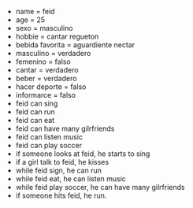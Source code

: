 + name = feid
+ age = 25
+ sexo = masculino 
+ hobbie = cantar regueton 
+ bebida favorita = aguardiente nectar 
+ masculino = verdadero 
+ femenino = falso 
+ cantar = verdadero
+ beber = verdadero
+ hacer deporte = falso 
+ informarce = falso 
+ feid can sing 
+ feid can run 
+ feid can eat 
+ feid can have many gilrfriends  
+ feid can listen music 
+ feid can play soccer
+ if someone looks at feid, he starts to sing
+ if a girl talk to feid, he kisses
+ while feid sign, he can run
+ while feid eat, he can listen music 
+ while feid play soccer, he can have many gilrfriends 
+ if someone hits feid, he run.
